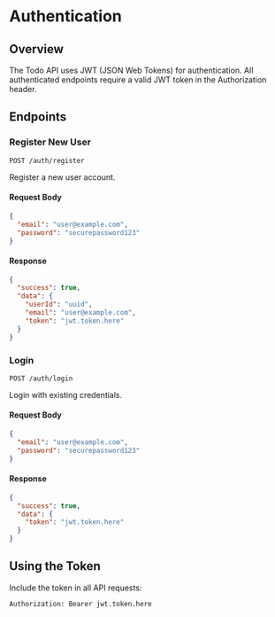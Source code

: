 # Authentication

## Overview

The Todo API uses JWT (JSON Web Tokens) for authentication. All authenticated endpoints require a valid JWT token in the Authorization header.

## Endpoints

### Register New User

```http
POST /auth/register
```

Register a new user account.

#### Request Body

```json
{
  "email": "user@example.com",
  "password": "securepassword123"
}
```

#### Response

```json
{
  "success": true,
  "data": {
    "userId": "uuid",
    "email": "user@example.com",
    "token": "jwt.token.here"
  }
}
```

### Login

```http
POST /auth/login
```

Login with existing credentials.

#### Request Body

```json
{
  "email": "user@example.com",
  "password": "securepassword123"
}
```

#### Response

```json
{
  "success": true,
  "data": {
    "token": "jwt.token.here"
  }
}
```

## Using the Token

Include the token in all API requests:

```http
Authorization: Bearer jwt.token.here
```